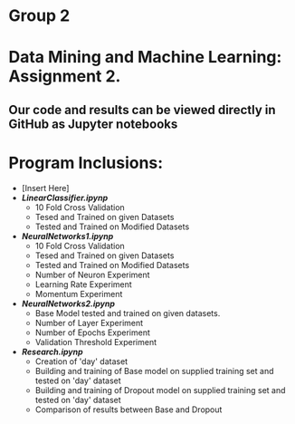 # Group 2
# Data Mining and Machine Learning: Assignment 2. 


## Our code and results can be viewed directly in GitHub as Jupyter notebooks

# Program Inclusions: 
* [Insert Here]
* ***LinearClassifier.ipynp***
    * 10 Fold Cross Validation
    * Tesed and Trained on given Datasets 
    * Tested and Trained on Modified Datasets
* ***NeuralNetworks1.ipynp***
    * 10 Fold Cross Validation
    * Tesed and Trained on given Datasets 
    * Tested and Trained on Modified Datasets
    * Number of Neuron Experiment
    * Learning Rate Experiment
    * Momentum Experiment 
* ***NeuralNetworks2.ipynp***
    * Base Model tested and trained on given datasets.
    * Number of Layer Experiment
    * Number of Epochs Experiment
    * Validation Threshold Experiment
* ***Research.ipynp***
    * Creation of 'day' dataset
    * Building and training of Base model on supplied training set and tested on 'day' dataset
    * Building and training of Dropout model on supplied training set and tested on 'day' dataset
    * Comparison of results between Base and Dropout
